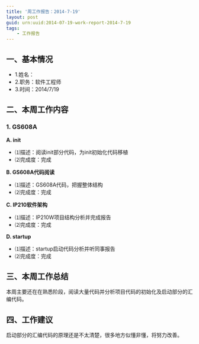 ```yaml
---
title: '周工作报告：2014-7-19'
layout: post
guid: urn:uuid:2014-07-19-work-report-2014-7-19
tags:
    - 工作报告
---
```


## 一、基本情况

 - 1.姓名：
 - 2.职务：软件工程师
 - 3.时间：2014/7/19

## 二、本周工作内容

### 1. GS608A

**A. init**

 - ⑴描述：阅读init部分代码，为init初始化代码移植
 - ⑵完成度：完成
 
**B. GS608A代码阅读**

 - ⑴描述：GS608A代码，把握整体结构
 - ⑵完成度：完成
 
**C. IP210软件架构**

 - ⑴描述：IP210W项目结构分析并完成报告
 - ⑵完成度：完成
 
**D. startup**

 - ⑴描述：startup启动代码分析并听同事报告
 - ⑵完成度：完成

## 三、本周工作总结

本周主要还在在熟悉阶段，阅读大量代码并分析项目代码的初始化及启动部分的汇编代码。

## 四、工作建议

启动部分的汇编代码的原理还是不太清楚，很多地方似懂非懂，将努力改善。